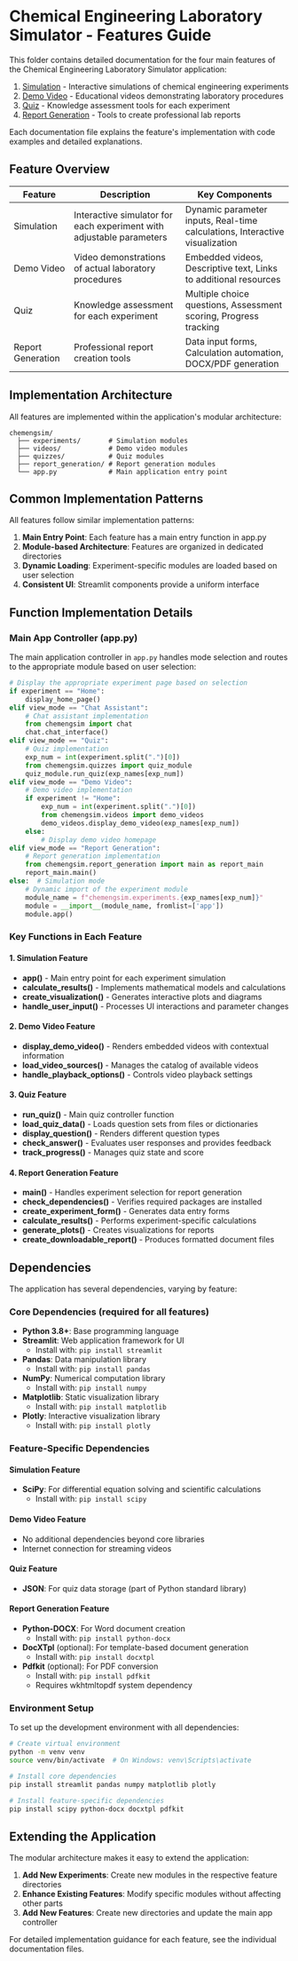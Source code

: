 # Chemical Engineering Laboratory Simulator - Features Guide

This folder contains detailed documentation for the four main features of the Chemical Engineering Laboratory Simulator application:

1. [Simulation](./simulation.md) - Interactive simulations of chemical engineering experiments
2. [Demo Video](./demo_video.md) - Educational videos demonstrating laboratory procedures
3. [Quiz](./quiz.md) - Knowledge assessment tools for each experiment
4. [Report Generation](./report_generation.md) - Tools to create professional lab reports

Each documentation file explains the feature's implementation with code examples and detailed explanations.

## Feature Overview

| Feature | Description | Key Components |
|---------|-------------|----------------|
| Simulation | Interactive simulator for each experiment with adjustable parameters | Dynamic parameter inputs, Real-time calculations, Interactive visualization |
| Demo Video | Video demonstrations of actual laboratory procedures | Embedded videos, Descriptive text, Links to additional resources |
| Quiz | Knowledge assessment for each experiment | Multiple choice questions, Assessment scoring, Progress tracking |
| Report Generation | Professional report creation tools | Data input forms, Calculation automation, DOCX/PDF generation |

## Implementation Architecture

All features are implemented within the application's modular architecture:

```
chemengsim/
  ├── experiments/       # Simulation modules
  ├── videos/            # Demo video modules  
  ├── quizzes/           # Quiz modules
  ├── report_generation/ # Report generation modules
  └── app.py             # Main application entry point
```

## Common Implementation Patterns

All features follow similar implementation patterns:

1. **Main Entry Point**: Each feature has a main entry function in app.py
2. **Module-based Architecture**: Features are organized in dedicated directories
3. **Dynamic Loading**: Experiment-specific modules are loaded based on user selection
4. **Consistent UI**: Streamlit components provide a uniform interface

## Function Implementation Details

### Main App Controller (app.py)

The main application controller in `app.py` handles mode selection and routes to the appropriate module based on user selection:

```python
# Display the appropriate experiment page based on selection
if experiment == "Home":
    display_home_page()
elif view_mode == "Chat Assistant":
    # Chat assistant implementation
    from chemengsim import chat
    chat.chat_interface()
elif view_mode == "Quiz":
    # Quiz implementation
    exp_num = int(experiment.split(".")[0])
    from chemengsim.quizzes import quiz_module
    quiz_module.run_quiz(exp_names[exp_num])
elif view_mode == "Demo Video":
    # Demo video implementation
    if experiment != "Home":
        exp_num = int(experiment.split(".")[0])
        from chemengsim.videos import demo_videos
        demo_videos.display_demo_video(exp_names[exp_num])
    else:
        # Display demo video homepage
elif view_mode == "Report Generation":
    # Report generation implementation
    from chemengsim.report_generation import main as report_main
    report_main.main()
else:  # Simulation mode
    # Dynamic import of the experiment module
    module_name = f"chemengsim.experiments.{exp_names[exp_num]}"
    module = __import__(module_name, fromlist=['app'])
    module.app()
```

### Key Functions in Each Feature

#### 1. Simulation Feature

- **app()** - Main entry point for each experiment simulation
- **calculate_results()** - Implements mathematical models and calculations
- **create_visualization()** - Generates interactive plots and diagrams
- **handle_user_input()** - Processes UI interactions and parameter changes

#### 2. Demo Video Feature

- **display_demo_video()** - Renders embedded videos with contextual information
- **load_video_sources()** - Manages the catalog of available videos
- **handle_playback_options()** - Controls video playback settings

#### 3. Quiz Feature

- **run_quiz()** - Main quiz controller function
- **load_quiz_data()** - Loads question sets from files or dictionaries
- **display_question()** - Renders different question types
- **check_answer()** - Evaluates user responses and provides feedback
- **track_progress()** - Manages quiz state and score

#### 4. Report Generation Feature

- **main()** - Handles experiment selection for report generation
- **check_dependencies()** - Verifies required packages are installed
- **create_experiment_form()** - Generates data entry forms
- **calculate_results()** - Performs experiment-specific calculations
- **generate_plots()** - Creates visualizations for reports
- **create_downloadable_report()** - Produces formatted document files

## Dependencies

The application has several dependencies, varying by feature:

### Core Dependencies (required for all features)

- **Python 3.8+**: Base programming language
- **Streamlit**: Web application framework for UI
  - Install with: `pip install streamlit`
- **Pandas**: Data manipulation library
  - Install with: `pip install pandas`
- **NumPy**: Numerical computation library
  - Install with: `pip install numpy`
- **Matplotlib**: Static visualization library
  - Install with: `pip install matplotlib`
- **Plotly**: Interactive visualization library
  - Install with: `pip install plotly`

### Feature-Specific Dependencies

#### Simulation Feature

- **SciPy**: For differential equation solving and scientific calculations
  - Install with: `pip install scipy`

#### Demo Video Feature

- No additional dependencies beyond core libraries
- Internet connection for streaming videos

#### Quiz Feature

- **JSON**: For quiz data storage (part of Python standard library)

#### Report Generation Feature

- **Python-DOCX**: For Word document creation
  - Install with: `pip install python-docx`
- **DocXTpl** (optional): For template-based document generation
  - Install with: `pip install docxtpl`
- **Pdfkit** (optional): For PDF conversion
  - Install with: `pip install pdfkit`
  - Requires wkhtmltopdf system dependency

### Environment Setup

To set up the development environment with all dependencies:

```bash
# Create virtual environment
python -m venv venv
source venv/bin/activate  # On Windows: venv\Scripts\activate

# Install core dependencies
pip install streamlit pandas numpy matplotlib plotly

# Install feature-specific dependencies
pip install scipy python-docx docxtpl pdfkit
```

## Extending the Application

The modular architecture makes it easy to extend the application:

1. **Add New Experiments**: Create new modules in the respective feature directories
2. **Enhance Existing Features**: Modify specific modules without affecting other parts
3. **Add New Features**: Create new directories and update the main app controller

For detailed implementation guidance for each feature, see the individual documentation files. 